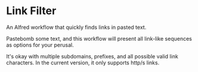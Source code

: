 # Link Filter

An Alfred workflow that quickly finds links in pasted text.

Pastebomb some text, and this workflow will present all link-like sequences as options for your perusal. 

It's okay with multiple subdomains, prefixes, and all possible valid link characters. In the current version, it only supports http/s links. 
